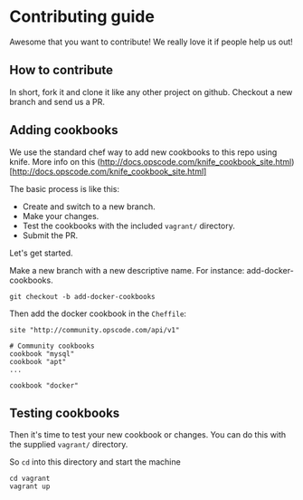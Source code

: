 # Contributing guide

Awesome that you want to contribute! We really love it if people help us out!

## How to contribute

In short, fork it and clone it like any other project on github. Checkout a new branch and
send us a PR.

## Adding cookbooks

We use the standard chef way to add new cookbooks to this repo using knife. More
info on this (http://docs.opscode.com/knife_cookbook_site.html)[http://docs.opscode.com/knife_cookbook_site.html]

The basic process is like this:

- Create and switch to a new branch.
- Make your changes.
- Test the cookbooks with the included `vagrant/` directory.
- Submit the PR.

Let's get started.

Make a new branch with a new descriptive name. For instance: add-docker-cookbooks.

```
git checkout -b add-docker-cookbooks
```

Then add the docker cookbook in the `Cheffile`:

```
site "http://community.opscode.com/api/v1"

# Community cookbooks
cookbook "mysql"
cookbook "apt"
...

cookbook "docker"
```

## Testing cookbooks

Then it's time to test your new cookbook or changes. You can do this with the supplied `vagrant/` directory.

So `cd` into this directory and start the machine

```
cd vagrant
vagrant up
```